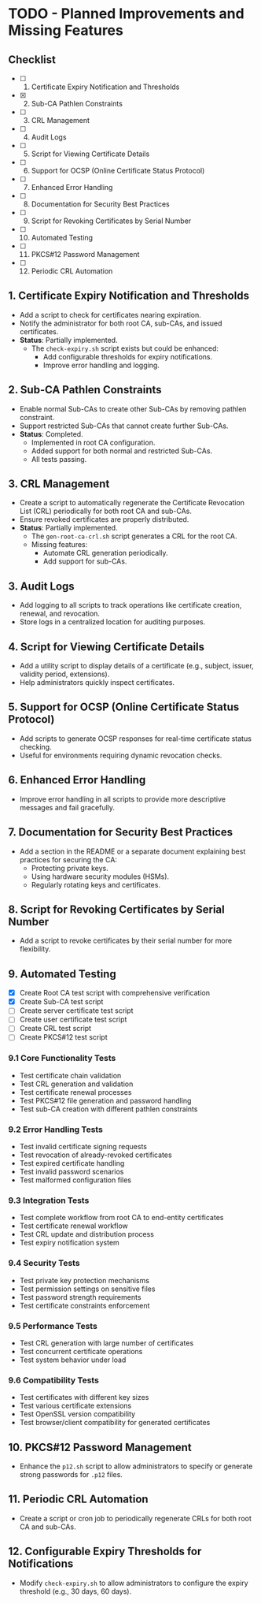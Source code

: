 # TODO - Planned Improvements and Missing Features

## Checklist
- [ ] 1. Certificate Expiry Notification and Thresholds
- [x] 2. Sub-CA Pathlen Constraints
- [ ] 3. CRL Management
- [ ] 4. Audit Logs
- [ ] 5. Script for Viewing Certificate Details
- [ ] 6. Support for OCSP (Online Certificate Status Protocol)
- [ ] 7. Enhanced Error Handling
- [ ] 8. Documentation for Security Best Practices
- [ ] 9. Script for Revoking Certificates by Serial Number
- [ ] 10. Automated Testing
- [ ] 11. PKCS#12 Password Management
- [ ] 12. Periodic CRL Automation

## 1. Certificate Expiry Notification and Thresholds
- Add a script to check for certificates nearing expiration.
- Notify the administrator for both root CA, sub-CAs, and issued certificates.
- **Status**: Partially implemented.
  - The `check-expiry.sh` script exists but could be enhanced:
    - Add configurable thresholds for expiry notifications.
    - Improve error handling and logging.

## 2. Sub-CA Pathlen Constraints
- Enable normal Sub-CAs to create other Sub-CAs by removing pathlen constraint.
- Support restricted Sub-CAs that cannot create further Sub-CAs.
- **Status**: Completed.
  - Implemented in root CA configuration.
  - Added support for both normal and restricted Sub-CAs.
  - All tests passing.

## 3. CRL Management
- Create a script to automatically regenerate the Certificate Revocation List (CRL) periodically for both root CA and sub-CAs.
- Ensure revoked certificates are properly distributed.
- **Status**: Partially implemented.
  - The `gen-root-ca-crl.sh` script generates a CRL for the root CA.
  - Missing features:
    - Automate CRL generation periodically.
    - Add support for sub-CAs.

## 3. Audit Logs
- Add logging to all scripts to track operations like certificate creation, renewal, and revocation.
- Store logs in a centralized location for auditing purposes.

## 4. Script for Viewing Certificate Details
- Add a utility script to display details of a certificate (e.g., subject, issuer, validity period, extensions).
- Help administrators quickly inspect certificates.

## 5. Support for OCSP (Online Certificate Status Protocol)
- Add scripts to generate OCSP responses for real-time certificate status checking.
- Useful for environments requiring dynamic revocation checks.

## 6. Enhanced Error Handling
- Improve error handling in all scripts to provide more descriptive messages and fail gracefully.

## 7. Documentation for Security Best Practices
- Add a section in the README or a separate document explaining best practices for securing the CA:
  - Protecting private keys.
  - Using hardware security modules (HSMs).
  - Regularly rotating keys and certificates.

## 8. Script for Revoking Certificates by Serial Number
- Add a script to revoke certificates by their serial number for more flexibility.

## 9. Automated Testing
- [x] Create Root CA test script with comprehensive verification
- [x] Create Sub-CA test script
- [ ] Create server certificate test script
- [ ] Create user certificate test script
- [ ] Create CRL test script
- [ ] Create PKCS#12 test script

### 9.1 Core Functionality Tests
- Test certificate chain validation
- Test CRL generation and validation
- Test certificate renewal processes
- Test PKCS#12 file generation and password handling
- Test sub-CA creation with different pathlen constraints

### 9.2 Error Handling Tests
- Test invalid certificate signing requests
- Test revocation of already-revoked certificates
- Test expired certificate handling
- Test invalid password scenarios
- Test malformed configuration files

### 9.3 Integration Tests
- Test complete workflow from root CA to end-entity certificates
- Test certificate renewal workflow
- Test CRL update and distribution process
- Test expiry notification system

### 9.4 Security Tests
- Test private key protection mechanisms
- Test permission settings on sensitive files
- Test password strength requirements
- Test certificate constraints enforcement

### 9.5 Performance Tests
- Test CRL generation with large number of certificates
- Test concurrent certificate operations
- Test system behavior under load

### 9.6 Compatibility Tests
- Test certificates with different key sizes
- Test various certificate extensions
- Test OpenSSL version compatibility
- Test browser/client compatibility for generated certificates

## 10. PKCS#12 Password Management
- Enhance the `p12.sh` script to allow administrators to specify or generate strong passwords for `.p12` files.

## 11. Periodic CRL Automation
- Create a script or cron job to periodically regenerate CRLs for both root CA and sub-CAs.

## 12. Configurable Expiry Thresholds for Notifications
- Modify `check-expiry.sh` to allow administrators to configure the expiry threshold (e.g., 30 days, 60 days).
